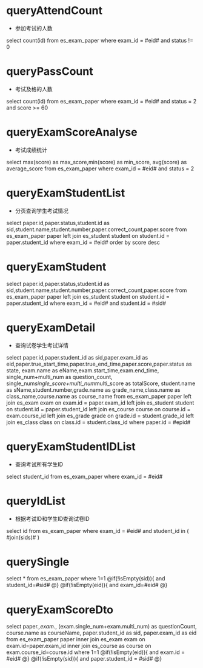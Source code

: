queryAttendCount
===
* 参加考试的人数

select count(id)
from es_exam_paper
where exam_id = #eid# and status != 0


queryPassCount
===
* 考试及格的人数

select count(id)
from es_exam_paper
where exam_id = #eid# and status = 2 and score >= 60


queryExamScoreAnalyse
===
* 考试成绩统计

select max(score) as max_score,min(score) as min_score, avg(score) as average_score
from es_exam_paper
where exam_id = #eid# and status = 2


queryExamStudentList
===
* 分页查询学生考试情况

select paper.id,paper.status,student.id as sid,student.name,student.number,paper.correct_count,paper.score
from es_exam_paper paper
left join es_student student on student.id = paper.student_id
where exam_id = #eid#
order by score desc

queryExamStudent
===
select paper.id,paper.status,student.id as sid,student.name,student.number,paper.correct_count,paper.score
from es_exam_paper paper
left join es_student student on student.id = paper.student_id
where exam_id = #eid#
and student.id = #sid#

queryExamDetail
===
* 查询试卷学生考试详情

select paper.id,paper.student_id as sid,paper.exam_id as eid,paper.true_start_time,paper.true_end_time,paper.score,paper.status as state,
    exam.name as eName,exam.start_time,exam.end_time, single_num+multi_num as question_count, single_num*single_score+multi_num*multi_score as totalScore,
    student.name as sName,student.number,grade.name as grade_name,class.name as class_name,course.name as course_name
from es_exam_paper paper
left join es_exam exam on exam.id = paper.exam_id
left join es_student student on student.id = paper.student_id
left join es_course course on course.id = exam.course_id
left join es_grade grade on grade.id = student.grade_id
left join es_class class on class.id = student.class_id
where paper.id = #epid#


queryExamStudentIDList
===
* 查询考试所有学生ID

select student_id
from es_exam_paper 
where exam_id = #eid#


queryIdList
===
* 根据考试ID和学生ID查询试卷ID

select id
from es_exam_paper
where exam_id = #eid# and student_id in ( #join(sids)# )

querySingle
===
select * from es_exam_paper
where 1=1
@if(!isEmpty(sid)){
 and student_id=#sid#
@}
@if(!isEmpty(eid)){
 and exam_id=#eid#
@}


queryExamScoreDto
===
select paper.*,exam.*,
(exam.single_num+exam.multi_num) as questionCount,
course.name as courseName,
paper.student_id as sid,
paper.exam_id as eid
from es_exam_paper paper 
inner join es_exam exam on exam.id=paper.exam_id
inner join es_course as course on exam.course_id=course.id
where 1=1
@if(!isEmpty(eid)){
 and exam.id = #eid#
@}
@if(!isEmpty(sid)){
 and paper.student_id = #sid#
@}